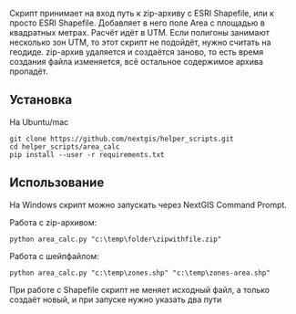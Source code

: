 Скрипт принимает на вход путь к zip-архиву с ESRI Shapefile, или к просто ESRI Shapefile. Добавляет в него поле Area с площадью в квадратных метрах.
Расчёт идёт в UTM. Если полигоны занимают несколько зон UTM, то этот скрипт не подойдёт, нужно считать на геодиде.
zip-архив удаляется и создаётся заново, то есть время создания файла изменяется, всё остальное содержимое архива пропадёт.

Установка
----------------

На Ubuntu/mac
```
git clone https://github.com/nextgis/helper_scripts.git
cd helper_scripts/area_calc
pip install --user -r requirements.txt
```

Использование
-----------------

На Windows скрипт можно запускать через NextGIS Command Prompt.

Работа с zip-архивом:

```
python area_calc.py "c:\temp\folder\zipwithfile.zip"
```

Работа с шейпфайлом:

```
python area_calc.py "c:\temp\zones.shp" "c:\temp\zones-area.shp"
```

При работе с Shapefile скрипт не меняет исходный файл, а только создаёт новый, и при запуске нужно указать два пути
